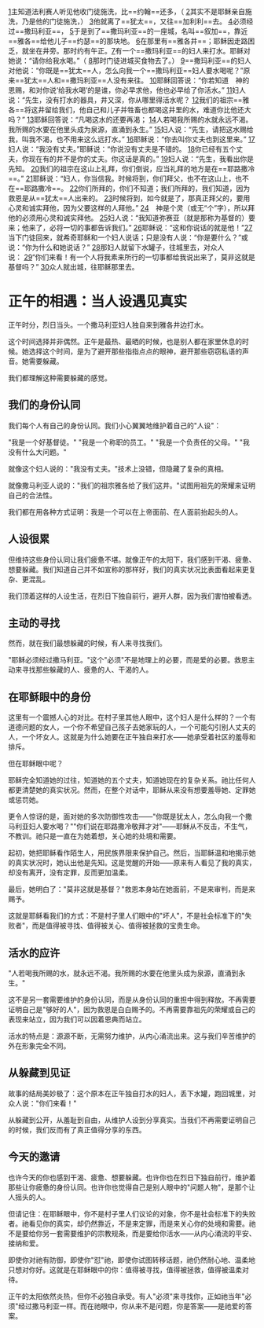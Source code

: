 [1](https://wd.bible/verse/jhn.4.1.cunps)主知道法利赛人听见他收门徒施洗，比==约翰==还多，（ [2](https://wd.bible/verse/jhn.4.2.cunps)其实不是耶稣亲自施洗，乃是他的门徒施洗，） [3](https://wd.bible/verse/jhn.4.3.cunps)他就离了==犹太==，又往==加利利==去。 [4](https://wd.bible/verse/jhn.4.4.cunps)必须经过==撒玛利亚==， [5](https://wd.bible/verse/jhn.4.5.cunps)于是到了==撒玛利亚==的一座城，名叫==叙加==，靠近==雅各==给他儿子==约瑟==的那块地。 [6](https://wd.bible/verse/jhn.4.6.cunps)在那里有==雅各井==；耶稣因走路困乏，就坐在井旁。那时约有午正。[7](https://wd.bible/verse/jhn.4.7.cunps)有一个==撒玛利亚==的妇人来打水。耶稣对她说：“请你给我水喝。”（ [8](https://wd.bible/verse/jhn.4.8.cunps)那时门徒进城买食物去了。） [9](https://wd.bible/verse/jhn.4.9.cunps)==撒玛利亚==的妇人对他说：“你既是==犹太==人，怎么向我一个==撒玛利亚==妇人要水喝呢？”原来==犹太==人和==撒玛利亚==人没有来往。 [10](https://wd.bible/verse/jhn.4.10.cunps)耶稣回答说：“你若知道　神的恩赐，和对你说‘给我水喝’的是谁，你必早求他，他也必早给了你活水。” [11](https://wd.bible/verse/jhn.4.11.cunps)妇人说：“先生，没有打水的器具，井又深，你从哪里得活水呢？ [12](https://wd.bible/verse/jhn.4.12.cunps)我们的祖宗==雅各==将这井留给我们，他自己和儿子并牲畜也都喝这井里的水，难道你比他还大吗？” [13](https://wd.bible/verse/jhn.4.13.cunps)耶稣回答说：“凡喝这水的还要再渴； [14](https://wd.bible/verse/jhn.4.14.cunps)人若喝我所赐的水就永远不渴。我所赐的水要在他里头成为泉源，直涌到永生。” [15](https://wd.bible/verse/jhn.4.15.cunps)妇人说：“先生，请把这水赐给我，叫我不渴，也不用来这么远打水。” [16](https://wd.bible/verse/jhn.4.16.cunps)耶稣说：“你去叫你丈夫也到这里来。” [17](https://wd.bible/verse/jhn.4.17.cunps)妇人说：“我没有丈夫。”耶稣说：“你说没有丈夫是不错的。 [18](https://wd.bible/verse/jhn.4.18.cunps)你已经有五个丈夫，你现在有的并不是你的丈夫。你这话是真的。” [19](https://wd.bible/verse/jhn.4.19.cunps)妇人说：“先生，我看出你是先知。 [20](https://wd.bible/verse/jhn.4.20.cunps)我们的祖宗在这山上礼拜，你们倒说，应当礼拜的地方是在==耶路撒冷==。” [21](https://wd.bible/verse/jhn.4.21.cunps)耶稣说：“妇人，你当信我。时候将到，你们拜父，也不在这山上，也不在==耶路撒冷==。 [22](https://wd.bible/verse/jhn.4.22.cunps)你们所拜的，你们不知道；我们所拜的，我们知道，因为救恩是从==犹太==人出来的。 [23](https://wd.bible/verse/jhn.4.23.cunps)时候将到，如今就是了，那真正拜父的，要用心灵和诚实拜他，因为父要这样的人拜他。” [24](https://wd.bible/verse/jhn.4.24.cunps)　神是个灵（或无“个”字），所以拜他的必须用心灵和诚实拜他。 [25](https://wd.bible/verse/jhn.4.25.cunps)妇人说：“我知道弥赛亚（就是那称为基督的）要来；他来了，必将一切的事都告诉我们。” [26](https://wd.bible/verse/jhn.4.26.cunps)耶稣说：“这和你说话的就是他！”[27](https://wd.bible/verse/jhn.4.27.cunps)当下门徒回来，就希奇耶稣和一个妇人说话；只是没有人说：“你是要什么？”或说：“你为什么和她说话？” [28](https://wd.bible/verse/jhn.4.28.cunps)那妇人就留下水罐子，往城里去，对众人说： [29](https://wd.bible/verse/jhn.4.29.cunps)“你们来看！有一个人将我素来所行的一切事都给我说出来了，莫非这就是基督吗？” [30](https://wd.bible/verse/jhn.4.30.cunps)众人就出城，往耶稣那里去。
# 正午的相遇：当人设遇见真实

正午时分，烈日当头。一个撒马利亚妇人独自来到雅各井边打水。

这个时间选择并非偶然。正午是最热、最晒的时候，也是别人都在家里休息的时候。她选择这个时间，是为了避开那些指指点点的眼神，避开那些窃窃私语的声音。她需要躲藏。

我们都理解这种需要躲藏的感觉。

## 我们的身份认同

我们每个人有自己的身份认同。我们小心翼翼地维护着自己的"人设"：

"我是一个好基督徒。" "我是一个称职的员工。" "我是一个负责任的父母。" "我没有什么大问题。"

就像这个妇人说的："我没有丈夫。"技术上没错，但隐藏了复杂的真相。

就像撒马利亚人说的："我们的祖宗雅各给了我们这井。"试图用祖先的荣耀来证明自己的合法性。

我们都在用各种方式证明：我是一个可以在上帝面前、在人面前抬起头的人。

## 人设很累

但维持这些身份认同让我们疲惫不堪。就像正午的太阳下，我们感到干渴、疲惫、想要躲藏。我们知道自己并不如宣称的那样好，我们的真实状况比表面看起来更复杂、更混乱。

我们顶着这样的人设生活，在烈日下独自前行，避开人群，因为我们害怕被看透。

## 主动的寻找

然而，就在我们最想躲藏的时候，有人来寻找我们。

"耶稣必须经过撒马利亚。"这个"必须"不是地理上的必要，而是爱的必要。救恩主动来寻找那些躲藏的人、疲惫的人、干渴的人。

## 在耶稣眼中的身份

这里有一个震撼人心的对比。在村子里其他人眼中，这个妇人是什么样的？一个有道德问题的女人，一个你不希望自己孩子去她家玩的人，一个可能勾引别人丈夫的人，一个坏女人。这就是为什么她要在正午独自来打水——她承受着社区的羞辱和排斥。

但在耶稣眼中呢？

耶稣完全知道她的过往，知道她的五个丈夫，知道她现在的复杂关系。祂比任何人都更清楚她的真实状况。然而，在整个对话中，耶稣从来没有想要羞辱她、定罪她或惩罚她。

更令人惊讶的是，面对她的多次防御性攻击——"你既是犹太人，怎么向我一个撒马利亚妇人要水喝？""你们说在耶路撒冷敬拜才对"——耶稣从不反击，不生气，不教训。祂只是一直在为她着想，关心她的处境和需要。

起初，她把耶稣看作陌生人，用民族界限来保护自己。然后，当耶稣温和地揭示她的真实状况时，她认出他是先知。这是觉醒的开始——原来有人看见了我的真实，却没有离开，没有定罪，反而更加温柔。

最后，她明白了："莫非这就是基督？"救恩本身站在她面前，不是来审判，而是来赐予。

这就是耶稣看我们的方式：不是村子里人们眼中的"坏人"，不是社会标准下的"失败者"，而是值得被寻找、值得被关心、值得被拯救的宝贵生命。

## 活水的应许

"人若喝我所赐的水，就永远不渴。我所赐的水要在他里头成为泉源，直涌到永生。"

这不是另一套需要维护的身份认同，而是从身份认同的重担中得到释放。不再需要证明自己是"够好的人"，因为救恩是白白赐予的。不再需要靠祖先的荣耀或自己的表现来站立，因为我们可以因着恩典而站立。

活水的特点是：源源不断，无需努力维护，从内心涌流出来。这与我们辛苦维护的外在形象完全不同。

## 从躲藏到见证

故事的结局美妙极了：这个原本在正午独自打水的妇人，丢下水罐，跑回城里，对众人说："你们来看！"

从躲藏到公开，从羞耻到自由，从维护人设到分享真实。当我们不再需要证明自己的时候，我们反而有了真正值得分享的东西。

## 今天的邀请

也许今天的你也感到干渴、疲惫、想要躲藏。也许你也在烈日下独自前行，维护着那些让你疲惫的身份认同。也许你也觉得自己是别人眼中的"问题人物"，是那个让人摇头的人。

但请记住：在耶稣眼中，你不是村子里人们议论的对象，你不是社会标准下的失败者。祂看见你的真实，却仍然靠近，不是来定罪，而是来关心你的处境和需要。祂不是要给你另一套需要维护的宗教规条，而是要给你活水——从内心涌流的平安、接纳和爱。

即使你对祂有防御，即使你"怼"祂，即使你试图转移话题，祂仍然耐心地、温柔地只想对你好。这就是在耶稣眼中的你：值得被寻找，值得被拯救，值得被温柔对待。

正午的太阳依然炎热，但你不必独自承受。有人"必须"来寻找你，正如祂当年"必须"经过撒马利亚一样。而在祂眼中，你从来不是问题，你是答案——是祂爱的答案。